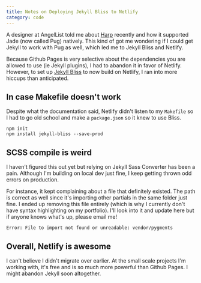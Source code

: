 ```yaml
---
title: Notes on Deploying Jekyll Bliss to Netlify
category: code
---
```


A designer at AngelList told me about [Harp](http://harpjs.com/) recently and how it supported Jade (now called Pug) natively. This kind of got me wondering if I could get Jekyll to work with Pug as well, which led me to Jekyll Bliss and Netlify.

Because Github Pages is very selective about the dependencies you are allowed to use (ie Jekyll plugins), I had to abandon it in favor of Netlify. However, to set up [Jekyll Bliss](https://github.com/DougBeney/Jekyll-Bliss) to now build on Netlify, I ran into more hiccups than anticipated.

## In case Makefile doesn't work
Despite what the documentation said, Netlify didn't listen to my `Makefile` so I had to go old school and make a `package.json` so it knew to use Bliss.

```
npm init
npm install jekyll-bliss --save-prod
```

## SCSS compile is weird
I haven't figured this out yet but relying on Jekyll Sass Converter has been a pain. Although I'm building on local dev just fine, I keep getting thrown odd errors on production.

For instance, it kept complaining about a file that definitely existed. The path is correct as well since it's importing other partials in the same folder just fine. I ended up removing this file entirely (which is why I currently don't have syntax highlighting on my portfolio). I'll look into it and update here but if anyone knows what's up, please email me!

```
Error: File to import not found or unreadable: vendor/pygments
```

## Overall, Netlify is awesome
I can't believe I didn't migrate over earlier. At the small scale projects I'm working with, it's free and is so much more powerful than Github Pages. I might abandon Jekyll soon altogether.
